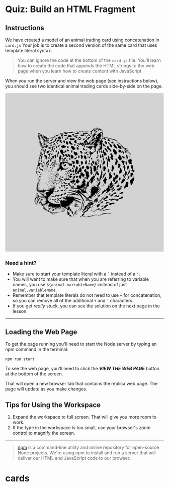 # Quiz: Build an HTML Fragment

## Instructions
We have created a model of an animal trading card using concatenation in `card.js`  Your job is to create a second version of the same card that uses template literal syntax. 
>You can ignore the code at the bottom of the `card.js` file. You'll learn how to create the code that appends the HTML strings to the web page when you learn how to create content with JavaScript

When you run the server and view the web page (see instructions below), you should see two identical animal trading cards side-by-side on the page.

![Two identical Animal Trading Cards side-by-side](./images/Cheetah.png)

### Need a hint?

- Make sure to start your template literal with a <code>`</code> instead of a <code>'</code>. 
- You will want to make sure that when you are referring to variable names, you use `${animal.variableName}` instead of just `animal.variableName`.
- Remember that template literals do not need to use `+` for concatenation, so you can remove all of the additional `+` and <code>'</code> characters.
- If you get *really* stuck, you can see the solution on the next page in the lesson.

---

## Loading the Web Page
To get the page running you'll need to start the Node server by typing an npm command in the terminal:
```
npm run start
```

To see the web page, you'll need to click the ***VIEW THE WEB PAGE*** button at the bottom of the screen.

That will open a new browser tab that contains the replica web page.  The page will update as you make changes.

## Tips for Using the Workspace

1. Expand the workspace to full screen. That will give you more room to work.
2. If the type in the workspace is too small, use your browser's zoom control to magnify the screen.

---

> [npm](https://nodejs.org/en/knowledge/getting-started/npm/what-is-npm/) is a command-line utility and online repository for open-source Node projects. We're using npm to install and run a server that will deliver our HTML and JavaScript code to our browser.
# cards

